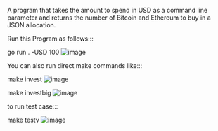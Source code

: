 A program that takes the amount to spend in USD as a command line parameter and returns the number of Bitcoin and Ethereum to buy in a JSON allocation.

Run this Program as follows:::

go run . -USD 100
![image](https://github.com/Pinkal777/jwLabsCryptoChallange/assets/22688340/1eb382fe-7809-44c7-89b9-844f17678a0b)

You can also run direct make commands like:::

make invest
![image](https://github.com/Pinkal777/jwLabsCryptoChallange/assets/22688340/41561fcd-4e34-4e8b-b8cb-4e5327a066ef)

make investbig
![image](https://github.com/Pinkal777/jwLabsCryptoChallange/assets/22688340/d8206efb-fc3c-466b-9596-b5dbdb02440f)


to run test case:::

make testv
![image](https://github.com/Pinkal777/jwLabsCryptoChallange/assets/22688340/4f90c048-1be2-4b5a-a6f6-f0a1f5199370)

